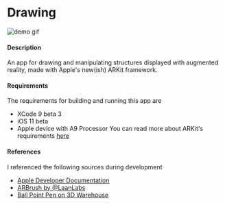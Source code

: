 # Drawing

![demo gif](http://i.imgur.com/AJQR1Vp.gif)

#### Description
An app for drawing and manipulating structures displayed with augmented reality, made with Apple's new(ish) ARKit framework.

#### Requirements
The requirements for building and running this app are
* XCode 9 beta 3
* iOS 11 beta
* Apple device with A9 Processor
You can read more about ARKit's requirements [here](https://developer.apple.com/arkit/)

#### References
I referenced the following sources during development
* [Apple Developer Documentation](https://developer.apple.com/documentation)
* [ARBrush by @LaanLabs](https://github.com/laanlabs/ARBrush)
* [Ball Point Pen on 3D Warehouse](https://3dwarehouse.sketchup.com/model/u33569933-54a6-4d7a-b2d5-d99ecb839c63/Ball-Point-Pen)
